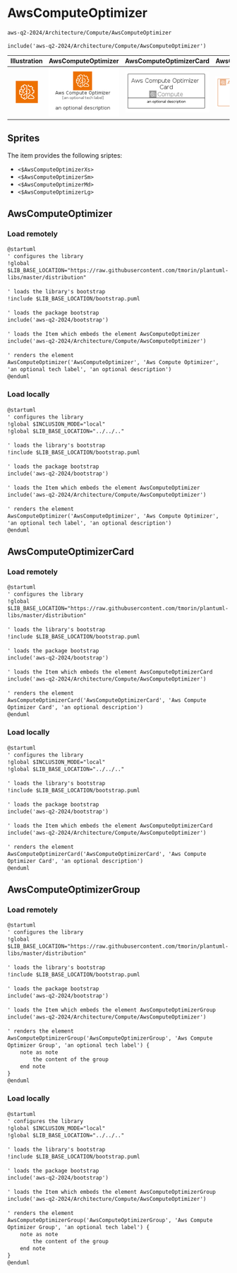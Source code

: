 # AwsComputeOptimizer


```text
aws-q2-2024/Architecture/Compute/AwsComputeOptimizer
```

```text
include('aws-q2-2024/Architecture/Compute/AwsComputeOptimizer')
```



| Illustration | AwsComputeOptimizer | AwsComputeOptimizerCard | AwsComputeOptimizerGroup |
| :---: | :---: | :---: | :---: |
| ![illustration for Illustration](../../../aws-q2-2024/Architecture/Compute/AwsComputeOptimizer.png) | ![illustration for AwsComputeOptimizer](../../../aws-q2-2024/Architecture/Compute/AwsComputeOptimizer.Local.png) | ![illustration for AwsComputeOptimizerCard](../../../aws-q2-2024/Architecture/Compute/AwsComputeOptimizerCard.Local.png) | ![illustration for AwsComputeOptimizerGroup](../../../aws-q2-2024/Architecture/Compute/AwsComputeOptimizerGroup.Local.png) |



## Sprites
The item provides the following sriptes:

- `<$AwsComputeOptimizerXs>`
- `<$AwsComputeOptimizerSm>`
- `<$AwsComputeOptimizerMd>`
- `<$AwsComputeOptimizerLg>`





## AwsComputeOptimizer

### Load remotely
```plantuml
@startuml
' configures the library
!global $LIB_BASE_LOCATION="https://raw.githubusercontent.com/tmorin/plantuml-libs/master/distribution"

' loads the library's bootstrap
!include $LIB_BASE_LOCATION/bootstrap.puml

' loads the package bootstrap
include('aws-q2-2024/bootstrap')

' loads the Item which embeds the element AwsComputeOptimizer
include('aws-q2-2024/Architecture/Compute/AwsComputeOptimizer')

' renders the element
AwsComputeOptimizer('AwsComputeOptimizer', 'Aws Compute Optimizer', 'an optional tech label', 'an optional description')
@enduml
```

### Load locally
```plantuml
@startuml
' configures the library
!global $INCLUSION_MODE="local"
!global $LIB_BASE_LOCATION="../../.."

' loads the library's bootstrap
!include $LIB_BASE_LOCATION/bootstrap.puml

' loads the package bootstrap
include('aws-q2-2024/bootstrap')

' loads the Item which embeds the element AwsComputeOptimizer
include('aws-q2-2024/Architecture/Compute/AwsComputeOptimizer')

' renders the element
AwsComputeOptimizer('AwsComputeOptimizer', 'Aws Compute Optimizer', 'an optional tech label', 'an optional description')
@enduml
```

## AwsComputeOptimizerCard

### Load remotely
```plantuml
@startuml
' configures the library
!global $LIB_BASE_LOCATION="https://raw.githubusercontent.com/tmorin/plantuml-libs/master/distribution"

' loads the library's bootstrap
!include $LIB_BASE_LOCATION/bootstrap.puml

' loads the package bootstrap
include('aws-q2-2024/bootstrap')

' loads the Item which embeds the element AwsComputeOptimizerCard
include('aws-q2-2024/Architecture/Compute/AwsComputeOptimizer')

' renders the element
AwsComputeOptimizerCard('AwsComputeOptimizerCard', 'Aws Compute Optimizer Card', 'an optional description')
@enduml
```

### Load locally
```plantuml
@startuml
' configures the library
!global $INCLUSION_MODE="local"
!global $LIB_BASE_LOCATION="../../.."

' loads the library's bootstrap
!include $LIB_BASE_LOCATION/bootstrap.puml

' loads the package bootstrap
include('aws-q2-2024/bootstrap')

' loads the Item which embeds the element AwsComputeOptimizerCard
include('aws-q2-2024/Architecture/Compute/AwsComputeOptimizer')

' renders the element
AwsComputeOptimizerCard('AwsComputeOptimizerCard', 'Aws Compute Optimizer Card', 'an optional description')
@enduml
```

## AwsComputeOptimizerGroup

### Load remotely
```plantuml
@startuml
' configures the library
!global $LIB_BASE_LOCATION="https://raw.githubusercontent.com/tmorin/plantuml-libs/master/distribution"

' loads the library's bootstrap
!include $LIB_BASE_LOCATION/bootstrap.puml

' loads the package bootstrap
include('aws-q2-2024/bootstrap')

' loads the Item which embeds the element AwsComputeOptimizerGroup
include('aws-q2-2024/Architecture/Compute/AwsComputeOptimizer')

' renders the element
AwsComputeOptimizerGroup('AwsComputeOptimizerGroup', 'Aws Compute Optimizer Group', 'an optional tech label') {
    note as note
        the content of the group
    end note
}
@enduml
```

### Load locally
```plantuml
@startuml
' configures the library
!global $INCLUSION_MODE="local"
!global $LIB_BASE_LOCATION="../../.."

' loads the library's bootstrap
!include $LIB_BASE_LOCATION/bootstrap.puml

' loads the package bootstrap
include('aws-q2-2024/bootstrap')

' loads the Item which embeds the element AwsComputeOptimizerGroup
include('aws-q2-2024/Architecture/Compute/AwsComputeOptimizer')

' renders the element
AwsComputeOptimizerGroup('AwsComputeOptimizerGroup', 'Aws Compute Optimizer Group', 'an optional tech label') {
    note as note
        the content of the group
    end note
}
@enduml
```

